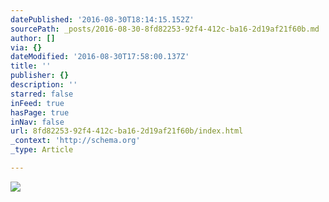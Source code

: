 ```yaml
---
datePublished: '2016-08-30T18:14:15.152Z'
sourcePath: _posts/2016-08-30-8fd82253-92f4-412c-ba16-2d19af21f60b.md
author: []
via: {}
dateModified: '2016-08-30T17:58:00.137Z'
title: ''
publisher: {}
description: ''
starred: false
inFeed: true
hasPage: true
inNav: false
url: 8fd82253-92f4-412c-ba16-2d19af21f60b/index.html
_context: 'http://schema.org'
_type: Article

---
```

![](https://the-grid-user-content.s3-us-west-2.amazonaws.com/ca7475d2-42a1-42dd-99ca-71122c97b8aa.jpg)